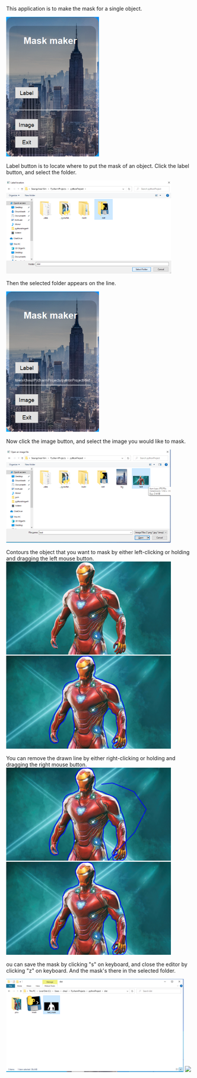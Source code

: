 This application is to make the mask for a single object.

<img src=https://raw.githubusercontent.com/cheul0518/PersonalProject/main/MaskMaker/pics/1.png width='250'>

Label button is to locate where to put the mask of an object. Click the label button, and select the folder.

<img src=https://raw.githubusercontent.com/cheul0518/PersonalProject/main/MaskMaker/pics/2.png height='250'>

Then the selected folder appears on the line.

<img src=https://raw.githubusercontent.com/cheul0518/PersonalProject/main/MaskMaker/pics/3.png width='250'>
                                                                                                      
Now click the image button, and select the image you would like to mask.

<img src =https://raw.githubusercontent.com/cheul0518/PersonalProject/main/MaskMaker/pics/4.png height='250'>

Contours the object that you want to mask by either left-clicking or holding and dragging the left mouse button.
<img src=https://raw.githubusercontent.com/cheul0518/PersonalProject/main/MaskMaker/pics/5.png height='250'>
<img src=https://raw.githubusercontent.com/cheul0518/PersonalProject/main/MaskMaker/pics/6.png height='250'>

You can remove the drawn line by either right-clicking or holding and dragging the right mouse button. 
<img src=https://raw.githubusercontent.com/cheul0518/PersonalProject/main/MaskMaker/pics/7.png height='250'>
<img src=https://raw.githubusercontent.com/cheul0518/PersonalProject/main/MaskMaker/pics/8.png height='250'>

ou can save the mask by clicking "s" on keyboard, and close the editor by clicking "z" on keyboard. And the mask's there in the selected folder.

<img src= https://raw.githubusercontent.com/cheul0518/PersonalProject/main/MaskMaker/pics/9_2.png height='250'>
<img src= https://raw.githubusercontent.com/cheul0518/PersonalProject/main/MaskMaker/pics/10.pngheight='250'>
